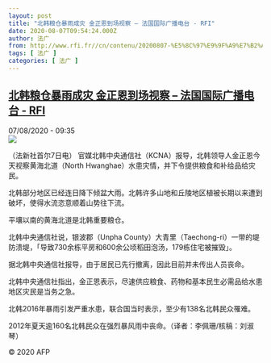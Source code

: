 ```yaml
---
layout: post
title: "北韩粮仓暴雨成灾 金正恩到场视察 – 法国国际广播电台 - RFI"
date: 2020-08-07T09:54:24.000Z
author: 法广
from: http://www.rfi.fr//cn/contenu/20200807-%E5%8C%97%E9%9F%A9%E7%B2%AE%E4%BB%93%E6%9A%B4%E9%9B%A8%E6%88%90%E7%81%BE-%E9%87%91%E6%AD%A3%E6%81%A9%E5%88%B0%E5%9C%BA%E8%A7%86%E5%AF%9F
tags: [ 法广 ]
categories: [ 法广 ]
---
```

<!--1596794064000-->
[北韩粮仓暴雨成灾 金正恩到场视察 – 法国国际广播电台 - RFI](http://www.rfi.fr//cn/contenu/20200807-%E5%8C%97%E9%9F%A9%E7%B2%AE%E4%BB%93%E6%9A%B4%E9%9B%A8%E6%88%90%E7%81%BE-%E9%87%91%E6%AD%A3%E6%81%A9%E5%88%B0%E5%9C%BA%E8%A7%86%E5%AF%9F)
------

<div>
<div>07/08/2020 - 09:35</div><img src="https://s.rfi.fr/media/display/45c02284-d884-11ea-9a22-005056bff430/w:310/p:16x9/int0008b.200807153501.jpg"><div class="t-content__body u-clearfix"><div class="m-interstitial"></div><p>（法新社首尔7日电）    官媒北韩中央通信社（KCNA）报导，北韩领导人金正恩今天视察黄海北道（North Hwanghae）水患灾情，并下令提供粮食和补给品给灾民。</p><p>    北韩部分地区已经连日降下倾盆大雨。北韩许多山地和丘陵地区植被长期以来遭到破坏，使得水流恣意顺着山势往下流。</p><p>    平壤以南的黄海北道是北韩重要粮仓。</p><p>    北韩中央通信社说，银波郡（Unpha County）大青里（Taechong-ri）一带的堤防溃堤，「导致730余栋平房和600余公顷稻田泡汤，179栋住宅被摧毁」。</p><p>    据北韩中央通信社报导，由于居民已先行撤离，因此目前并未传出人员丧命。</p><p>    北韩中央通信社指出，金正恩表示，尽速供应粮食、药物和基本民生必需品给水患地区灾民是当务之急。</p><p>    北韩2016年暴雨引发严重水患，联合国当时表示，至少有138名北韩民众罹难。</p><p>    2012年夏天逾160名北韩民众在强烈暴风雨中丧命。（译者：李佩珊/核稿：刘淑琴）</p><p class="t-copyright">© 2020 AFP</p>        </div>
</div>
